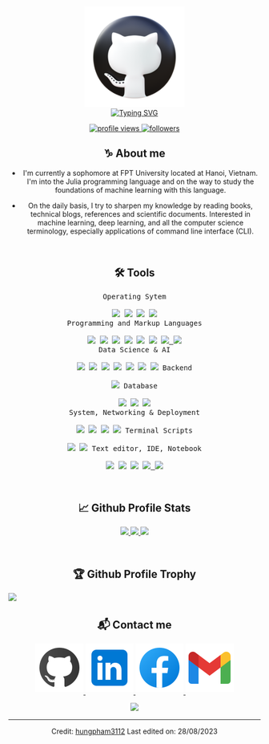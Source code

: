 <div align=center>
    <img src="https://raw.githubusercontent.com/hungpham3112/hungpham3112/main/assets/github.png" alt="github 3d icon" height="200">
</div>
<div align=center>
   <a href="https://git.io/typing-svg"><img src="https://readme-typing-svg.herokuapp.com?font=Fira+Code&pause=102&random=false&width=435&lines=Hi+%2C+I+am+Shivam+Kumar+Dwivedi;Backend+Developer;Data+Science+Enthusiast;Open+Source+Enthusiast" alt="Typing SVG" /></a>

<p align="center">
	<a href="https://github.com/hungpham3112">
		<img src="https://komarev.com/ghpvc/?username=hungpham3112&label=Profile%20views&color=0e75b6&style=flat" alt="profile views"/>
	</a>
	<a href="https://github.com/hungpham3112">
		<img src="https://img.shields.io/github/followers/hungpham3112?label=Followers" alt="followers"/>
	</a>
</p>

## ♑ About me

- I'm currently a sophomore at FPT University located at Hanoi, Vietnam. I'm into the Julia programming language and on the way to study the foundations of machine learning with this language.

- On the daily basis, I try to sharpen my knowledge by reading books, technical blogs, references and scientific documents. Interested in machine learning, deep learning, and all the computer science terminology, especially applications of command line interface (CLI).

<br/>

## 🛠️ Tools

<p align=center>
 <kbd>
      <kbd>Operating Sytem</kbd>
      <br>
      <br>
        <a href="https://www.microsoft.com/en-us/windows" target="_blank"><img width="30px" src="https://cdn.jsdelivr.net/gh/devicons/devicon/icons/windows8/windows8-original.svg" /></a>
        <a href="https://pop.system76.com/" target="_blank"><img width="30px" src="https://upload.wikimedia.org/wikipedia/commons/4/46/Pop%21_OS_Icon.svg" /></a>
        <a href="https://ubuntu.com/" target="_blank"><img width="30px" src="https://cdn.jsdelivr.net/gh/devicons/devicon/icons/ubuntu/ubuntu-plain.svg" /></a>
        <a href="https://archlinux.org/" target="_blank"><img width="30px" src="https://upload.wikimedia.org/wikipedia/commons/1/13/Arch_Linux_%22Crystal%22_icon.svg" /></a>
    </kbd>
      <br>
    <kbd>
      <kbd>Programming and Markup Languages</kbd>
      <br>
      <br>
        <a href="https://julialang.org" target="_blank"><img width="30px" src="https://cdn.jsdelivr.net/gh/devicons/devicon/icons/julia/julia-original.svg" /></a>
        <a href="https://www.python.org/" target="_blank"><img width="30px" src="https://cdn.jsdelivr.net/gh/devicons/devicon/icons/python/python-original.svg" /></a>
        <a href="https://www.r-project.org/" target="_blank"><img width="30px" src="https://cdn.jsdelivr.net/gh/devicons/devicon/icons/r/r-original.svg" /></a>
        <a href="https://www.rust-lang.org/" target="_blank"><img width="30px" src="https://upload.wikimedia.org/wikipedia/commons/d/d5/Rust_programming_language_black_logo.svg" /></a>
        <a href="https://www.cprogramming.com/" target="_blank"><img width="30px" src="https://cdn.jsdelivr.net/gh/devicons/devicon/icons/c/c-original.svg" /></a>
        <a href="https://www.lua.org/" target="_blank"><img width="30px" src="https://cdn.jsdelivr.net/gh/devicons/devicon/icons/lua/lua-plain-wordmark.svg" /></a>
        <a href="https://html.com/html5/" target="_blank"><img width="30px" src="https://cdn.jsdelivr.net/gh/devicons/devicon/icons/html5/html5-original.svg" /> </a>
        <a href="https://www.markdownguide.org/" target="_blank"><img width="30px" src="https://cdn.jsdelivr.net/gh/devicons/devicon/icons/markdown/markdown-original.svg" /></a>
    </kbd>
      <br>
    <kbd>
      <kbd>Data Science & AI</kbd>
      <br>
      <br>
      <a href='https://www.tensorflow.org/' target="_blank"><img width="30px" src="https://cdn.jsdelivr.net/gh/devicons/devicon/icons/tensorflow/tensorflow-original.svg" /></a>
      <a href="https://fluxml.ai/" target="_blank"><img width="30px" src="https://avatars.githubusercontent.com/u/26222520?s=280&v=4" /></a>
      <a href="https://numpy.org/" target="_blank"><img width="30px" src="https://cdn.jsdelivr.net/gh/devicons/devicon/icons/numpy/numpy-original.svg" /></a>
      <a href="https://pandas.pydata.org/" target="_blank"><img width="30px" src="https://cdn.jsdelivr.net/gh/devicons/devicon/icons/pandas/pandas-original-wordmark.svg" /></a>
      <a href="https://matplotlib.org/" target="_blank"><img width="30px" src="https://upload.wikimedia.org/wikipedia/commons/8/84/Matplotlib_icon.svg" /></a>
      <a href="https://scikit-learn.org/stable/" target="_blank"><img width="30px" src="https://logos-download.com/wp-content/uploads/2021/01/Scikit_Learn_Logo.png" /></a>
      <a href="https://opencv.org/" target="_blank"><img width="30px" src="https://cdn.jsdelivr.net/gh/devicons/devicon/icons/opencv/opencv-original-wordmark.svg" /></a>
    </kbd>
    <kbd>
      <kbd>Backend</kbd>
      <br>
      <br>
        <a href="https://www.djangoproject.com/" target="_blank"><img width="30px" src="https://cdn.jsdelivr.net/gh/devicons/devicon/icons/django/django-plain.svg" /></a>
    </kbd>
    <kbd>
      <kbd>Database</kbd>
      <br>
      <br>
      <a href="https://www.mysql.com/" target="_blank"><img width="30px" src="https://cdn.jsdelivr.net/gh/devicons/devicon/icons/mysql/mysql-plain.svg" /></a>
      <a href="https://www.postgresql.org/" target="_blank"><img width="30px" src="https://cdn.jsdelivr.net/gh/devicons/devicon/icons/postgresql/postgresql-original.svg" /></a>
      <a href="https://www.microsoft.com/en-us/sql-server/sql-server-downloads" target="_blank"><img width="30px" src="https://cdn.jsdelivr.net/gh/devicons/devicon/icons/microsoftsqlserver/microsoftsqlserver-plain-wordmark.svg" /></a>
    </kbd>
      <br>
    <kbd>
      <kbd>System, Networking & Deployment</kbd>
      <br>
      <br>
      <a href="https://www.heroku.com/" target="_blank"><img width="30px" src="https://cdn.jsdelivr.net/gh/devicons/devicon/icons/heroku/heroku-plain.svg" /></a>
      <a href="https://git-scm.com/" target="_blank"><img width="30px" src="https://cdn.jsdelivr.net/gh/devicons/devicon/icons/git/git-plain.svg" /></a>
      <a href="https://www.docker.com/" target="_blank"><img width="30px" src="https://cdn.jsdelivr.net/gh/devicons/devicon/icons/docker/docker-plain.svg" /></a>
      <a href="https://railway.app/" target="_blank"><img width="30px" src="https://railway.app/brand/logo-light.svg" /></a>
    </kbd>
    <kbd>
      <kbd>Terminal Scripts</kbd>
      <br>
      <br>
        <a href="https://www.gnu.org/software/bash/" target="_blank"><img width="30px" src="https://cdn.jsdelivr.net/gh/devicons/devicon/icons/bash/bash-plain.svg" /></a>
        <a href="https://learn.microsoft.com/en-us/powershell/" target="_blank"><img width="30px" src="https://upload.wikimedia.org/wikipedia/commons/a/af/PowerShell_Core_6.0_icon.png" /></a>
    </kbd>
    <kbd>
      <kbd>Text editor, IDE, Notebook</kbd>
      <br>
      <br>
      <a href="https://www.vim.org/" target="_blank"><img width="30px" src="https://cdn.jsdelivr.net/gh/devicons/devicon/icons/vim/vim-original.svg" /></a>
      <a href="https://plutojl.org/" target="_blank"><img width="30px" src="https://juliacomputing.gallerycdn.vsassets.io/extensions/juliacomputing/pluto-vscode/0.1.2/1649235051665/Microsoft.VisualStudio.Services.Icons.Default" /></a>
      <a href="https://jupyter.org/" target="_blank"><img width="30px" src="https://cdn.jsdelivr.net/gh/devicons/devicon/icons/jupyter/jupyter-original-wordmark.svg" /></a>
      <a href="https://code.visualstudio.com/" target="_blank"><img width="30px" src="https://cdn.jsdelivr.net/gh/devicons/devicon/icons/vscode/vscode-original.svg" />
      <a href="https://www.jetbrains.com/pycharm/" target="_blank"><img width="30px" src="https://upload.wikimedia.org/wikipedia/commons/1/1d/PyCharm_Icon.svg" /></a>
      </kbd>
</p>

<br/>

## 📈 Github Profile Stats

<p align="center">
    <a href="https://github.com/hungpham3112">
        <img height="180em" src="https://streak-stats.demolab.com?user=hungpham3112&theme=tokyonight&hide_border=true&border_radius="/>
        <img height="180em" src="https://github-readme-stats.vercel.app/api?username=hungpham3112&show_icons=true&count_private=true&hide_border=true&theme=tokyonight&include_all_commits=true&count_private=true"/>
        <img height="180em" src="https://github-readme-stats.vercel.app/api/top-langs/?username=hungpham3112&hide_border=true&layout=compact&theme=tokyonight&hide=jupyter%20notebook"/>
    </a>
</p>

<br/>

## 🏆 Github Profile Trophy

<p align="left">
    <a href="https://github.com/hungpham3112">
        <img height="180em"
        src="https://github-profile-trophy.vercel.app/?username=hungpham3112&theme=tokyonight&no-frame=true&margin-h=15&row=3&title=MultiLanguage,Joined2020,Issues,PullRequest,Commits,Repositories"/>
</a>
</p>

## 📬 Contact me

<p align=center>
    <a href="https://github.com/hungpham3112" target="_blank">
        <img src="https://raw.githubusercontent.com/hungpham3112/hungpham3112/main/assets/github.svg" alt=github style="margin-bottom: 5px;" />
    </a>
    <a href="https://linkedin.com/in/hungpham3112" target="_blank">
        <img src="https://raw.githubusercontent.com/hungpham3112/hungpham3112/main/assets/linkedin.svg" alt=linkedin style="margin-bottom: 5px;" />
    </a>
    <a href="https://www.facebook.com/phamhung311202" target="_blank">
        <img src="https://raw.githubusercontent.com/hungpham3112/hungpham3112/main/assets/facebook.svg" alt=facebook style="margin-bottom: 5px;" />
    </a>
    <a href="mailto:phamhung20022015@gmail.com" target="_blank">
        <img src="https://raw.githubusercontent.com/hungpham3112/hungpham3112/main/assets/gmail.svg" alt=gmail style="margin-bottom: 5px;" />
    </a>
</p>

<img src="https://user-images.githubusercontent.com/73097560/115834477-dbab4500-a447-11eb-908a-139a6edaec5c.gif" />

---

Credit: [hungpham3112](https://github.com/hungpham3112)
Last edited on: 28/08/2023
